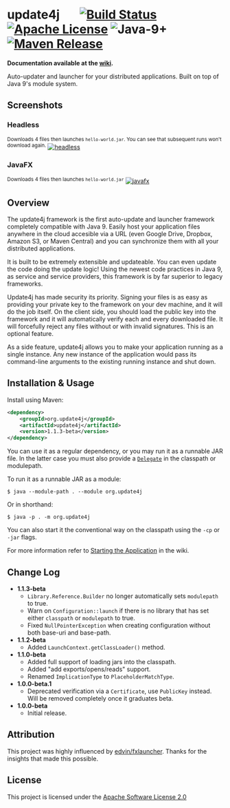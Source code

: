 # update4j &nbsp; &nbsp; &nbsp; [![Build Status](https://travis-ci.org/update4j/update4j.svg?branch=master)](https://travis-ci.org/update4j/update4j)   [![Apache License](https://img.shields.io/badge/license-Apache%20License%202.0-blue.svg)](http://www.apache.org/licenses/LICENSE-2.0)   ![Java-9+](https://img.shields.io/badge/java-9%2B-orange.svg)   [![Maven Release](https://img.shields.io/badge/maven%20central-v1.1.3--beta-yellow.svg)](https://search.maven.org/#search%7Cga%7C1%7Cupdate4j)

**Documentation available at the [wiki](https://github.com/update4j/update4j/wiki/Documentation).**

Auto-updater and launcher for your distributed applications. Built on top of Java 9's module system.





## Screenshots

### Headless
<sup>Downloads 4 files then launches `hello-world.jar`. You can see that subsequent runs won't download again.</sup>
[![headless][2]][2]

### JavaFX

<sup>Downloads 4 files then launches `hello-world.jar`</sup>
[![javafx][1]][1]



## Overview

The update4j framework is the first auto-update and launcher framework completely compatible with Java 9. Easily host your application
files anywhere in the cloud accesible via a URL (even Google Drive, Dropbox, Amazon S3, or Maven Central)
and you can synchronize them with all your distributed applications.

It is built to be extremely extensible and updateable. You can even update the code doing the update logic! Using the newest code practices in Java 9, as service and service providers, this framework is by far superior to legacy frameworks.

Update4j has made security its priority. Signing your files is as easy as providing your private key to the framework on your dev machine,
and it will do the job itself. On the client side, you should load the public key into the framework and it will automatically verify 
each and every downloaded file. It will forcefully reject any files without or with invalid signatures. This is an optional feature.

As a side feature, update4j allows you to make your application running as a single instance. Any new instance of
the application would pass its command-line arguments to the existing running instance and shut down.

## Installation & Usage

Install using Maven:

```xml
<dependency>
    <groupId>org.update4j</groupId>
    <artifactId>update4j</artifactId>
    <version>1.1.3-beta</version>
</dependency>
```

You can use it as a regular dependency, or you may run it as a runnable JAR file. In the latter case you must also provide a [`Delegate`](https://github.com/update4j/update4j/wiki/Documentation#dealing-with-providers) in the classpath or modulepath.

To run it as a runnable JAR as a module:

```shell
$ java --module-path . --module org.update4j
```

Or in shorthand:

```shell
$ java -p . -m org.update4j
```

You can also start it the conventional way on the classpath using the `-cp` or `-jar` flags.

For more information refer to [Starting the Application](https://github.com/update4j/update4j/wiki/Documentation#starting-the-application) in the wiki.


## Change Log

* **1.1.3-beta**
  * `Library.Reference.Builder` no longer automatically sets `modulepath` to true.
  * Warn on `Configuration::launch` if there is no library that has set either `classpath` or `modulepath` to true.
  * Fixed `NullPointerException` when creating configuration without both base-uri and base-path.
* **1.1.2-beta**
  * Added `LaunchContext.getClassLoader()` method.
* **1.1.0-beta**
  * Added full support of loading jars into the classpath.
  * Added "add exports/opens/reads" support.
  * Renamed `ImplicationType` to `PlaceholderMatchType`.
* **1.0.0-beta.1**
  * Deprecated verification via a `Certificate`, use `PublicKey` instead. Will be removed completely once it graduates beta.
* **1.0.0-beta**
  * Initial release.


## Attribution

This project was highly influenced by [edvin/fxlauncher](https://github.com/edvin/fxlauncher/). Thanks for the insights
that made this possible.

## License

This project is licensed under the [Apache Software License 2.0](http://www.apache.org/licenses/LICENSE-2.0)


  [1]: https://i.stack.imgur.com/Hz1G7.gif
  [2]: https://i.stack.imgur.com/Ttf8Z.gif
